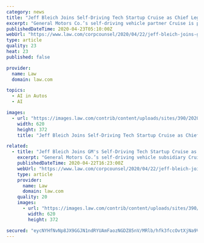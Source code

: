 ```yaml
---
category: news
title: "Jeff Bleich Joins Self-Driving Tech Startup Cruise as Chief Legal Officer"
excerpt: "General Motors Co.’s self-driving vehicle partner Cruise is placing a prominent former Big Law attorney and diplomat behind the wheel of its legal department. Pacific Gas and Electric Co. board chairman Jeff Bleich has served as a partner at Dentons, as a U.S. ambassador to Australia and as special counsel to President Barack Obama."
publishedDateTime: 2020-04-23T05:10:00Z
webUrl: "https://www.law.com/corpcounsel/2020/04/22/jeff-bleich-joins-gms-self-driving-tech-startup-cruise-as-chief-legal-officer/"
type: article
quality: 23
heat: 23
published: false

provider:
  name: Law
  domain: law.com

topics:
  - AI in Autos
  - AI

images:
  - url: "https://images.law.com/contrib/content/uploads/sites/390/2020/04/Jeff-Bleich-Article-202004221212.jpg"
    width: 620
    height: 372
    title: "Jeff Bleich Joins Self-Driving Tech Startup Cruise as Chief Legal Officer"

related:
  - title: "Jeff Bleich Joins GM's Self-Driving Tech Startup Cruise as Chief Legal Officer"
    excerpt: "General Motors Co.’s self-driving vehicle subsidiary Cruise is placing a prominent former Big Law attorney and diplomat behind the wheel of its legal department. Pacific Gas and Electric Co. board chairman Jeff Bleich has served as a partner at Dentons, as a U.S. ambassador to Australia and as special counsel to President Barack Obama."
    publishedDateTime: 2020-04-22T16:23:00Z
    webUrl: "https://www.law.com/corpcounsel/2020/04/22/jeff-bleich-joins-gms-self-driving-tech-startup-cruise-as-chief-legal-officer/"
    type: article
    provider:
      name: Law
      domain: law.com
    quality: 20
    images:
      - url: "https://images.law.com/contrib/content/uploads/sites/390/2020/04/Jeff-Bleich-Article-202004221212.jpg"
        width: 620
        height: 372

secured: "eycNYHfNvNp8JX9GGJN1ndRYUAmFaozNGDZ85nV/MRlb/hfk3fccOvtXjNa9VQaeWuagbHQYQDCGWnBCYiRpzbletBHN55WBQdAMl5MLuXnJoFpT1Ief9s5Ybo34H2yUgPnUnWFjGmqWn2qwDghzWI2Jbj2sbBvyiYjKHRvDo008f+2KBOVDPa7n0gFdUX7gq7TMSP9KDORMWci+Eq+lREsPiZXN7YLDuLYo3zX8/3zwvFiaGUyxroh7lvZYPnK6BBvezot66ifslldzezJfDV40pA+oW69TCHVoGVPxMtvZoQRzEsocNhDP3vDH7OPB;VSEQBpfRZFdIpdJQYph3Sg=="
---
```



